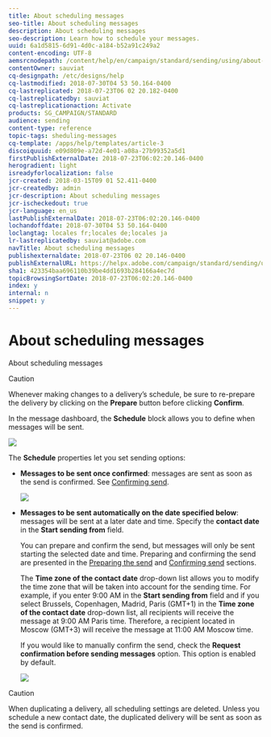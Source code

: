 ```yaml
---
title: About scheduling messages
seo-title: About scheduling messages
description: About scheduling messages
seo-description: Learn how to schedule your messages.
uuid: 6a1d5815-6d91-4d0c-a184-b52a91c249a2
content-encoding: UTF-8
aemsrcnodepath: /content/help/en/campaign/standard/sending/using/about-scheduling-messages
contentOwner: sauviat
cq-designpath: /etc/designs/help
cq-lastmodified: 2018-07-30T04 53 50.164-0400
cq-lastreplicated: 2018-07-23T06 02 20.182-0400
cq-lastreplicatedby: sauviat
cq-lastreplicationaction: Activate
products: SG_CAMPAIGN/STANDARD
audience: sending
content-type: reference
topic-tags: sheduling-messages
cq-template: /apps/help/templates/article-3
discoiquuid: e09d809e-a72d-4e01-a08a-27b99352a5d1
firstPublishExternalDate: 2018-07-23T06:02:20.146-0400
herogradient: light
isreadyforlocalization: false
jcr-created: 2018-03-15T09 01 52.411-0400
jcr-createdby: admin
jcr-description: About scheduling messages
jcr-ischeckedout: true
jcr-language: en_us
lastPublishExternalDate: 2018-07-23T06:02:20.146-0400
lochandoffdate: 2018-07-30T04 53 50.164-0400
loclangtag: locales fr;locales de;locales ja
lr-lastreplicatedby: sauviat@adobe.com
navTitle: About scheduling messages
publishexternaldate: 2018-07-23T06 02 20.146-0400
publishExternalURL: https://helpx.adobe.com/campaign/standard/sending/using/about-scheduling-messages.html
sha1: 423354baa696110b39be4dd1693b284166a4ec7d
topicBrowsingSortDate: 2018-07-23T06:02:20.146-0400
index: y
internal: n
snippet: y
---
```


# About scheduling messages

About scheduling messages

>[!CAUTION]
>
>Whenever making changes to a delivery’s schedule, be sure to re-prepare the delivery by clicking on the **Prepare** button before clicking **Confirm**.

In the message dashboard, the **Schedule** block allows you to define when messages will be sent.

![](assets/delivery_dashboard.png)

The **Schedule** properties let you set sending options:

* **Messages to be sent once confirmed**: messages are sent as soon as the send is confirmed. See [Confirming send](../../sending/using/confirming-send.md).

  ![](assets/delivery_planning_1.png)

* **Messages to be sent automatically on the date specified below**: messages will be sent at a later date and time. Specify the **contact date** in the **Start sending from** field.

  You can prepare and confirm the send, but messages will only be sent starting the selected date and time. Preparing and confirming the send are presented in the [Preparing the send](../../sending/using/preparing-the-send.md) and [Confirming send](../../sending/using/confirming-send.md) sections.

  The **Time zone of the contact date** drop-down list allows you to modify the time zone that will be taken into account for the sending time. For example, if you enter 9:00 AM in the **Start sending from** field and if you select Brussels, Copenhagen, Madrid, Paris (GMT+1) in the **Time zone of the contact date** drop-down list, all recipients will receive the message at 9:00 AM Paris time. Therefore, a recipient located in Moscow (GMT+3) will receive the message at 11:00 AM Moscow time.

  If you would like to manually confirm the send, check the **Request confirmation before sending messages** option. This option is enabled by default.

  ![](assets/delivery_planning.png)

>[!CAUTION]
>
>When duplicating a delivery, all scheduling settings are deleted. Unless you schedule a new contact date, the duplicated delivery will be sent as soon as the send is confirmed.


